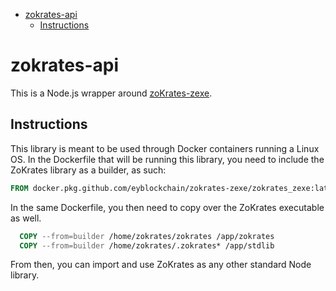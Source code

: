 <!-- START doctoc generated TOC please keep comment here to allow auto update -->
<!-- DON'T EDIT THIS SECTION, INSTEAD RE-RUN doctoc TO UPDATE -->

- [zokrates-api](#zokrates-api)
  - [Instructions](#instructions)

<!-- END doctoc generated TOC please keep comment here to allow auto update -->

# zokrates-api

This is a Node.js wrapper around [zoKrates-zexe](https://github.com/EYBlockchain/zokrates-zexe.js).

## Instructions

This library is meant to be used through Docker containers running a Linux OS. In the Dockerfile
that will be running this library, you need to include the ZoKrates library as a builder, as such:

```Dockerfile
FROM docker.pkg.github.com/eyblockchain/zokrates-zexe/zokrates_zexe:latest as builder
```

In the same Dockerfile, you then need to copy over the ZoKrates executable as well.

```Dockerfile
  COPY --from=builder /home/zokrates/zokrates /app/zokrates
  COPY --from=builder /home/zokrates/.zokrates* /app/stdlib
```

From then, you can import and use ZoKrates as any other standard Node library.
